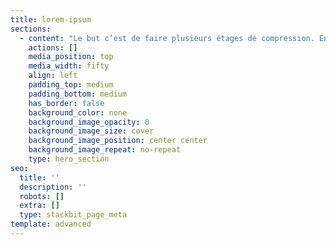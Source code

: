 ```yaml
---
title: lorem-ipsum
sections:
  - content: "Le but c’est de faire plusieurs étages de compression. En gros stabiliser la basse en partant du clip audio ou midi (égaliser volume des hits de basse ou vélocité du midi), puis compression légère pour lisser le volume 2 ou 3dB - on part souvent sur de la compression optique (type LA2A) ça marche super bien sur les sons continus et ça a un effet de «\_leveller\_» Après tu peux side chain ta basse par rapport au kick jusqu’à ce qu’il traverse et enfin limiter la basse. Normalement la elle doit être stable sur le vu mètre et en perceptif (sur casque du moins). Pour le kick même délire travail au niveau des clips audio et du midi, faut que ça soit que des hits identiques (hors automations de filtre) EQ puis légère compression, on fait souvent du compresseur Fet sur le kick avec une attaque 10-30ms et un release rapide. Après tu peux clipper le kick pour gagner de la headroom. Hard clip pour gagner de la headroom et soft clip si tu veux qu’il soit plus massif et loud. En hip hop ils clip jusqu’à la distorsion mais nous on le fait juste pour contenir la dynamique. Après tu peux sommer kick bass dans un bus, faire une légère glue compression pour faire ressortir le punch du kick si besoin - 2 ou 3dB de réduction Max. Après EQ si tu veux clean un peu de mud, et après clipping + limiting du groupe. Normalement la t as un low solide et contenu qui devrait être stable\n"
    actions: []
    media_position: top
    media_width: fifty
    align: left
    padding_top: medium
    padding_bottom: medium
    has_border: false
    background_color: none
    background_image_opacity: 0
    background_image_size: cover
    background_image_position: center center
    background_image_repeat: no-repeat
    type: hero_section
seo:
  title: ''
  description: ''
  robots: []
  extra: []
  type: stackbit_page_meta
template: advanced
---
```


